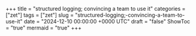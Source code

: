 +++
title = "structured logging; convincing a team to use it"
categories = ["zet"]
tags = ["zet"]
slug = "structured-logging;-convincing-a-team-to-use-it"
date = "2024-12-10 00:00:00 +0000 UTC"
draft = "false"
ShowToc = "true"
mermaid = "true"
+++

